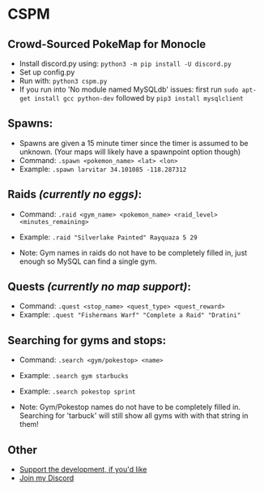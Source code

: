 # CSPM

## Crowd-Sourced PokeMap for Monocle

- Install discord.py using: `python3 -m pip install -U discord.py`
- Set up config.py
- Run with: `python3 cspm.py`
- If you run into 'No module named MySQLdb' issues: first run `sudo apt-get install gcc python-dev` followed by `pip3 install mysqlclient`

    
## Spawns:
- Spawns are given a 15 minute timer since the timer is assumed to be unknown. (Your maps will likely have a spawnpoint option though)
- Command: ```.spawn <pokemon_name> <lat> <lon>```
- Example: ```.spawn larvitar 34.101085 -118.287312```

## Raids *(currently no eggs)*:
- Command: ```.raid <gym_name> <pokemon_name> <raid_level> <minutes_remaining>```
- Example: ```.raid "Silverlake Painted" Rayquaza 5 29```

- Note: Gym names in raids do not have to be completely filled in, just enough so MySQL can find a single gym.

## Quests *(currently no map support)*:
- Command: ```.quest <stop_name> <quest_type> <quest_reward>```
- Example: ```.quest "Fishermans Warf" "Complete a Raid" "Dratini"```

## Searching for gyms and stops:
- Command: ```.search <gym/pokestop> <name>```
- Example: ```.search gym starbucks```
- Example: ```.search pokestop sprint```

- Note: Gym/Pokestop names do not have to be completely filled in. Searching for 'tarbuck' will still show all gyms with with that string in them!

## Other
- [Support the development, if you'd like](http://paypal.me/rkhous)
- [Join my Discord](https://discord.gg/FDbSR9K)
